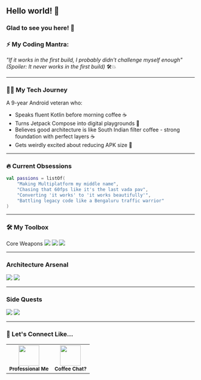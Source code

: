 ## Hello world! 👋

### Glad to see you here! 🤩

### ⚡ My Coding Mantra:
*"If it works in the first build, I probably didn't challenge myself enough"*  
*(Spoiler: It never works in the first build)* 🛠️💥

---

### 🧑🚀 My Tech Journey
A 9-year Android veteran who:
- Speaks fluent Kotlin before morning coffee ☕
- Turns Jetpack Compose into digital playgrounds 🎨
- Believes good architecture is like South Indian filter coffee - strong foundation with perfect layers ☕
- Gets weirdly excited about reducing APK size 🎉

---

### 🔥 Current Obsessions
```kotlin
val passions = listOf(
    "Making Multiplatform my middle name", 
    "Chasing that 60fps like it's the last vada pav",
    "Converting 'it works' to 'it works beautifully'",
    "Battling legacy code like a Bengaluru traffic warrior"
)
```
---

### 🛠️ My Toolbox

Core Weapons
<img src="https://img.shields.io/badge/Kotlin-Multiplatform-%237F52FF?style=flat&logo=kotlin&logoColor=white" /> <img src="https://img.shields.io/badge/Android-Studio-%233DDC84?style=flat&logo=android&logoColor=white" /> <img src="https://img.shields.io/badge/Jetpack_Compose-%234285F4?style=flat&logo=jetpack-compose&logoColor=white" />

---

### Architecture Arsenal
<img src="https://img.shields.io/badge/MVVM-Clean-%23009796?style=flat&logo=archlinux&logoColor=white" /> <img src="https://img.shields.io/badge/Dagger-Hilt-%23FF4081?style=flat&logo=dagger" />

---

### Side Quests
<img src="https://img.shields.io/badge/Firebase-%23FFCA28?style=flat&logo=firebase&logoColor=black" /> <img src="https://img.shields.io/badge/Compose_Multiplatform-%234285F4?style=flat" />

---

### 🤝 Let's Connect Like...

<table> <tr> <td align="center"> <a href="https://github.com/Androbhi"> <img src="https://img.icons8.com/3d-fluency/94/linkedin.png" width="55"/> </a> <br/> <sub><b>Professional Me</b></sub> </td> <td align="center"> <a href="mailto:abhishek.81519@gmail.com"> <img src="https://img.icons8.com/3d-fluency/94/gmail.png" width="55"/> </a> <br/> <sub><b>Coffee Chat?</b></sub> </td> </tr> </table>
